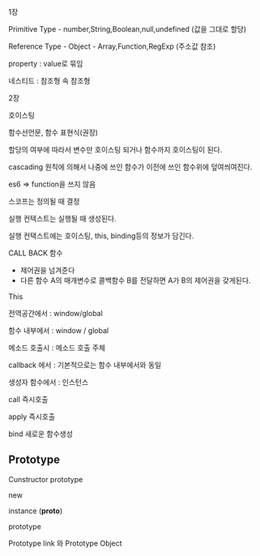 1장

Primitive Type - number,String,Boolean,null,undefined (값을 그대로 할당)

Reference Type - Object - Array,Function,RegExp (주소값 참조)

property : value로 묶임

네스티드 : 참조형 속 참조형



2장

호이스팅

함수선언문, 함수 표현식(권장)

할당의 여부에 따라서 변수만 호이스팅 되거나 함수까지 호이스팅이 된다.

cascading 원칙에 의해서 나중에 쓰인 함수가 이전에 쓰인 함수위에 덮여씌여진다.

es6 => function을 쓰지 않음



스코프는 정의될 때 결정

실행 컨텍스트는 실행될 때 생성된다.

실행 컨택스트에는 호이스팅, this, binding등의 정보가 담긴다.



CALL  BACK 함수

- 제어권을 넘겨준다    
- 다른 함수 A의 매개변수로 콜백함수 B를 전달하면 A가 B의 제어권을 갖게된다.



This

전역공간에서  : window/global

함수 내부에서  : window / global

메소드 호출시 : 메소드 호출 주체

callback 에서 : 기본적으로는 함수 내부에서와 동일

생성자 함수에서 : 인스턴스



call   즉시호출

apply  즉시호출

bind 새로운 함수생성





## Prototype

Cunstructor        prototype

new

instance                (__proto__)



prototype 



Prototype link 와 Prototype Object


